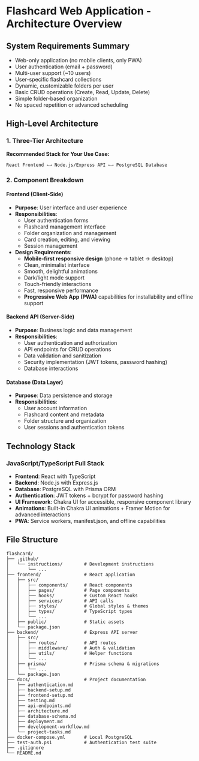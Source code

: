 # Flashcard Web Application - Architecture Overview

## System Requirements Summary

- Web-only application (no mobile clients, only PWA)
- User authentication (email + password)
- Multi-user support (~10 users)
- User-specific flashcard collections
- Dynamic, customizable folders per user
- Basic CRUD operations (Create, Read, Update, Delete)
- Simple folder-based organization
- No spaced repetition or advanced scheduling

## High-Level Architecture

### 1. Three-Tier Architecture

**Recommended Stack for Your Use Case:**
```
React Frontend ←→ Node.js/Express API ←→ PostgreSQL Database
```

### 2. Component Breakdown

#### Frontend (Client-Side)
- **Purpose**: User interface and user experience
- **Responsibilities**:
  - User authentication forms
  - Flashcard management interface
  - Folder organization and management
  - Card creation, editing, and viewing
  - Session management
- **Design Requirements**:
  - **Mobile-first responsive design** (phone → tablet → desktop)
  - Clean, minimalist interface
  - Smooth, delightful animations
  - Dark/light mode support
  - Touch-friendly interactions
  - Fast, responsive performance
  - **Progressive Web App (PWA)** capabilities for installability and offline support

#### Backend API (Server-Side)
- **Purpose**: Business logic and data management
- **Responsibilities**:
  - User authentication and authorization
  - API endpoints for CRUD operations
  - Data validation and sanitization
  - Security implementation (JWT tokens, password hashing)
  - Database interactions

#### Database (Data Layer)
- **Purpose**: Data persistence and storage
- **Responsibilities**:
  - User account information
  - Flashcard content and metadata
  - Folder structure and organization
  - User sessions and authentication tokens

## Technology Stack

### JavaScript/TypeScript Full Stack
- **Frontend**: React with TypeScript
- **Backend**: Node.js with Express.js
- **Database**: PostgreSQL with Prisma ORM
- **Authentication**: JWT tokens + bcrypt for password hashing
- **UI Framework**: Chakra UI for accessible, responsive component library
- **Animations**: Built-in Chakra UI animations + Framer Motion for advanced interactions
- **PWA**: Service workers, manifest.json, and offline capabilities

## File Structure

```
flashcard/
├── .github/
│   └── instructions/        # Development instructions
│       └── ...
├── frontend/                # React application
│   ├── src/
│   │   ├── components/      # React components
│   │   ├── pages/           # Page components
│   │   ├── hooks/           # Custom React hooks
│   │   ├── services/        # API calls
│   │   ├── styles/          # Global styles & themes
│   │   ├── types/           # TypeScript types
│   │   └── ...
│   ├── public/              # Static assets
│   └── package.json
├── backend/                 # Express API server
│   ├── src/
│   │   ├── routes/          # API routes
│   │   ├── middleware/      # Auth & validation
│   │   ├── utils/           # Helper functions
│   │   └── ...
│   ├── prisma/              # Prisma schema & migrations
│   │   └── ...
│   └── package.json
├── docs/                    # Project documentation
│   ├── authentication.md
│   ├── backend-setup.md
│   ├── frontend-setup.md
│   ├── testing.md
│   ├── api-endpoints.md
│   ├── architecture.md
│   ├── database-schema.md
│   ├── deployment.md
│   ├── development-workflow.md
│   └── project-tasks.md
├── docker-compose.yml       # Local PostgreSQL
├── test-auth.ps1            # Authentication test suite
├── .gitignore
└── README.md
```

